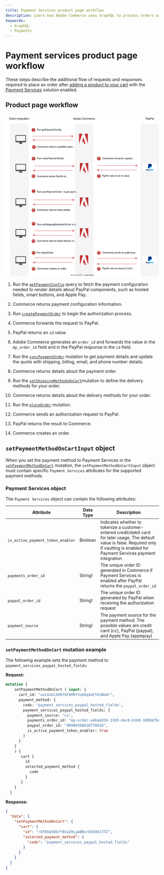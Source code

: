 ```yaml
---
title: Payment Services product page workflow
description: Learn how Adobe Commerce uses GraphQL to process orders with Payment Services as a payment method from the product page.
keywords:
  - GraphQL
  - Payments
---
```


# Payment services product page workflow

These steps describe the additional flow of requests and responses required to place an order after [adding a product to your cart](../tutorials/checkout/add-product-to-cart.md) with the [Payment Services](https://experienceleague.adobe.com/docs/commerce-merchant-services/payment-services/guide-overview.html) solution enabled.

## Product page workflow

![Payment Services sequence diagram](../../_images/graphql/payment-services-minicart.svg)

1. Run the [`getPaymentConfig`](../schema/checkout/queries/get-payment-config.md) query to fetch the payment configuration needed to render details about PayPal components, such as hosted fields, smart buttons, and Apple Pay.

1. Commerce returns payment configuration information.

1. Run [`createPaymentOrder`](../schema/checkout/mutations/create-payment-order.md) to begin the authorization process.

1. Commerce forwards the request to PayPal.

1. PayPal returns an `id` value.

1. Adobe Commerce generates an `order_id` and forwards the value in the `mp_order_id` field and in the PayPal response in the `id` field.

1. Run the [`syncPaymentOrder`](../schema/checkout/mutations/sync-payment-order.md) mutation to get payment details and update the quote with shipping, billing, email, and phone number details.

1. Commerce returns details about the payment order.

1. Run the [`setShippingMethodsOnCart`](../schema/cart/mutations/set-shipping-method.md)mutation to define the delivery methods for your order.

1. Commerce returns details about the delivery methods for your order.

1.  Run the [`placeOrder`](../schema/cart/mutations/place-order.md) mutation.

1.  Commerce sends an authorization request to PayPal.

1.  PayPal returns the result to Commerce.

1.  Commerce creates an order.

## `setPaymentMethodOnCartInput` object

When you set the payment method to Payment Services in the [`setPaymentMethodOnCart`](../schema/cart/mutations/set-payment-method.md) mutation, the `setPaymentMethodOnCartInput` object must contain specific `Payment Services` attributes for the supported payment methods.

### Payment Services object

The `Payment Services` object can contain the following attributes:

Attribute |  Data Type | Description
--- | --- | ---
`is_active_payment_token_enabler` | Boolean | Indicates whether to tokenize a customer-entered credit/debit card for later usage. The default value is false. Required only if vaulting is enabled for Payment Services payment integration
`payments_order_id` | String! | The unique order ID generated in Commerce if Payment Services is enabled after PayPal returns the `paypal_order_id`
`paypal_order_id` | String! | The unique order ID generated by PayPal when receiving the authorization request
`payment_source` | String! | The payment source for the payment method. The possible values are credit card (cc), PayPal (paypal), and Apple Pay (applepay)

### `setPaymentMethodOnCart` mutation example

The following example sets the payment method to `payment_services_paypal_hosted_fields`:

**Request:**

```graphql
mutation {
    setPaymentMethodOnCart ( input: {
      cart_id: "uocGxUi5H97XFAMhY3s66q4aFYG3Bmdr",
      payment_method: {
        code: "payment_services_paypal_hosted_fields",
        payment_services_paypal_hosted_fields: {
          payment_source: "cc",
          payments_order_id: "mp-order-a4babd34-13d3-4ac0-b1b0-109bb7be1574",
          paypal_order_id: "9R90936863877801D",
          is_active_payment_token_enabler: true
        }
      }
    }
    ) {
       cart {
         id
         selected_payment_method {
           code
         }
       }
    }
  }
```

**Response:**

```json
{
  "data": {
    "setPaymentMethodOnCart": {
      "cart": {
        "id": "r8TKHa58b7Y8VaZHLyABNxrEdS8hJJTZ",
        "selected_payment_method": {
          "code": "payment_services_paypal_hosted_fields"
        }
      }
    }
  }
}
```

